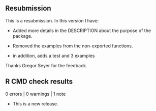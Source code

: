 ## Resubmission
This is a resubmission. In this version I have:

* Added more details in the DESCRIPTION about the purpose of the package.

* Removed the examples from the non-exported functions.

* in addition, adds a test and 3 examples

Thanks Gregor Seyer for the feedback.


## R CMD check results

0 errors | 0 warnings | 1 note

* This is a new release.
